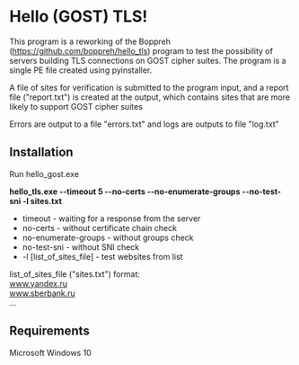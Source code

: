 # Hello (GOST) TLS!

This program is a reworking of the Boppreh (https://github.com/boppreh/hello_tls) program to test the possibility of servers building TLS connections on GOST cipher suites. The program is a single PE file created using pyinstaller.

A file of sites for verification is submitted to the program input, and a report file ("report.txt") is created at the output, which contains sites that are more likely to support GOST cipher suites

Errors are output to a file "errors.txt" and logs are outputs to file "log.txt"

## Installation

Run hello_gost.exe
   <p><b>hello_tls.exe --timeout 5 --no-certs --no-enumerate-groups --no-test-sni -l sites.txt</b><p>
   <ul><li>timeout - waiting for a response from the server</li>
   <li>no-certs - without certificate chain check</li>
   <li>no-enumerate-groups - without groups check</li>
   <li>no-test-sni - without SNI check</li>
   <li>-l [list_of_sites_file] - test websites from list</li></ul>

list_of_sites_file ("sites.txt") format:
   <br>www.yandex.ru
   <br>www.sberbank.ru
   <br>...

## Requirements

Microsoft Windows 10
